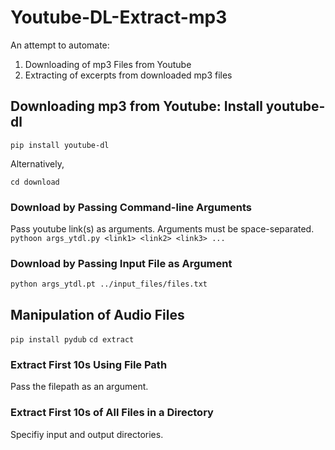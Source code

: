 # Youtube-DL-Extract-mp3

An attempt to automate:

1. Downloading of mp3 Files from Youtube
2. Extracting of excerpts from downloaded mp3 files


## Downloading mp3 from Youtube: Install youtube-dl
`pip install youtube-dl`

Alternatively, 

`cd download`

### Download by Passing Command-line Arguments
Pass youtube link(s) as arguments. Arguments must be space-separated.
`pythoon args_ytdl.py <link1> <link2> <link3> ...` 

### Download by Passing Input File as Argument
`python args_ytdl.pt ../input_files/files.txt`


## Manipulation of Audio Files
`pip install pydub`
`cd extract`

### Extract First 10s Using File Path
Pass the filepath as an argument.

### Extract First 10s of All Files in a Directory
Specifiy input and output directories.

